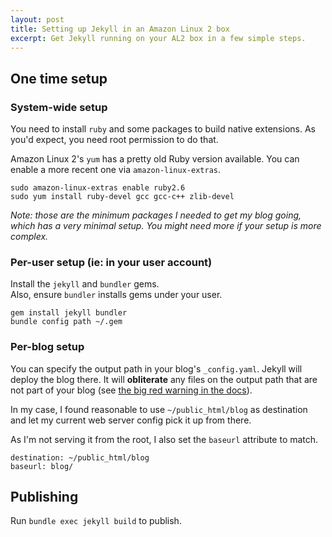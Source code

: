 ```yaml
---
layout: post
title: Setting up Jekyll in an Amazon Linux 2 box
excerpt: Get Jekyll running on your AL2 box in a few simple steps.
---
```


## One time setup
### System-wide setup
You need to install `ruby` and some packages to build native extensions. As you'd expect,
you need root permission to do that.

Amazon Linux 2's `yum` has a pretty old Ruby version available. You can enable
a more recent one via `amazon-linux-extras`.

```
sudo amazon-linux-extras enable ruby2.6
sudo yum install ruby-devel gcc gcc-c++ zlib-devel
```

_Note: those are the minimum packages I needed to get my blog going, which has a 
very minimal setup. You might need more if your setup is more complex._

### Per-user setup (ie: in your user account)
Install the `jekyll` and `bundler` gems.  
Also, ensure `bundler` installs gems under your user.

```
gem install jekyll bundler
bundle config path ~/.gem
```

### Per-blog setup
You can specify the output path in your blog's `_config.yaml`. Jekyll will 
deploy the blog there. It will **obliterate** any files on the output path
that are not part of your blog (see [the big red warning in the docs](https://jekyllrb.com/docs/configuration/options/#global-configuration)).

In my case, I found reasonable to use `~/public_html/blog` as destination
and let my current web server config pick it up from there.

As I'm not serving it from the root, I also set the `baseurl` attribute to match.

```
destination: ~/public_html/blog
baseurl: blog/
```

## Publishing
Run `bundle exec jekyll build` to publish.

